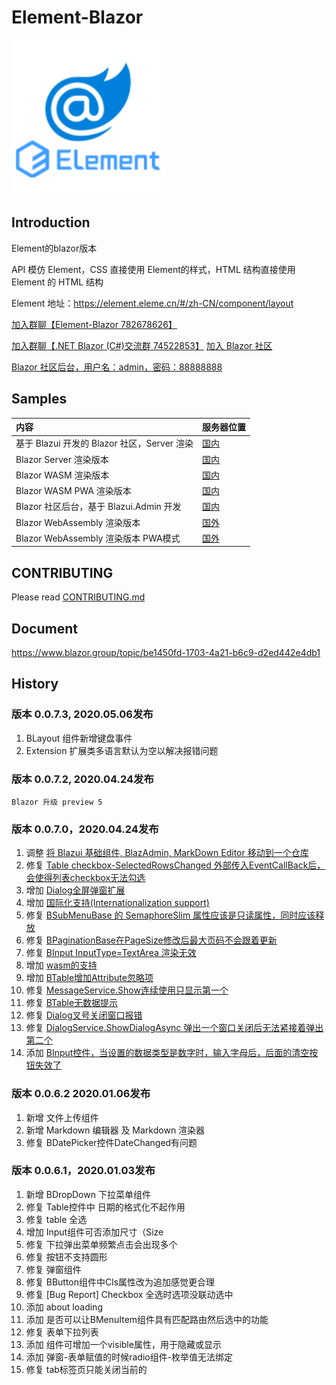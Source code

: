 # Element-Blazor
![LOGO](LOGO.png)

## Introduction
Element的blazor版本

API 模仿 Element，CSS 直接使用 Element的样式，HTML 结构直接使用 Element 的 HTML 结构

Element 地址：https://element.eleme.cn/#/zh-CN/component/layout


[加入群聊【Element-Blazor 782678626】][38]

[加入群聊【.NET Blazor (C#)交流群 74522853】][2]
[加入 Blazor 社区][3]

[Blazor 社区后台，用户名：admin，密码：88888888][4]


## Samples
| 内容 | 服务器位置|
|  :---------- | --|
|基于 Blazui 开发的 Blazor 社区，Server  渲染 |[国内](https://www.blazor.group)|
| Blazor Server 渲染版本 | [国内](http://blazui.com) |
| Blazor WASM 渲染版本 | [国内](https://element-blazor.gitee.io/) |
| Blazor WASM  PWA 渲染版本 | [国内](http://pwawasm.blazui.com) |
| Blazor 社区后台，基于 Blazui.Admin 开发 |[国内](https://admin.blazor.group)|
|Blazor WebAssembly 渲染版本|[国外](https://blazorwasm.github.io)|
| Blazor WebAssembly 渲染版本 PWA模式|[国外](https://pwawasm.github.io)|
 
## CONTRIBUTING

 Please read  [CONTRIBUTING.md](https://github.com/Element-Blazor/Element-Blazor/blob/master/CONTRIBUTING.md)

## Document

https://www.blazor.group/topic/be1450fd-1703-4a21-b6c9-d2ed442e4db1

## History

### 版本 0.0.7.3, 2020.05.06发布
1. BLayout 组件新增键盘事件
2. Extension 扩展类多语言默认为空以解决报错问题
   
### 版本 0.0.7.2, 2020.04.24发布
    Blazor 升级 preview 5

### 版本 0.0.7.0，2020.04.24发布
1. 调整 [将 Blazui 基础组件, BlazAdmin, MarkDown Editor 移动到一个仓库][22]
2. 修复 [Table checkbox-SelectedRowsChanged 外部传入EventCallBack后，会使得列表checkbox无法勾选][23]
3. 增加 [Dialog全屏弹窗扩展][24]
4. 增加 [国际化支持(Internationalization support) ][25]
5. 修复 [BSubMenuBase 的 SemaphoreSlim 属性应该是只读属性，同时应该释放][26]
6. 修复 [BPaginationBase在PageSize修改后最大页码不会跟着更新][27]
7. 修复 [BInput InputType=TextArea 渲染无效][28]
8. 增加 [wasm的支持][29]
9. 增加 [BTable增加Attribute忽略项][30]
10. 修复 [MessageService.Show连续使用只显示第一个][31]
11. 修复 [BTable无数据提示][32]
12. 修复 [Dialog叉号关闭窗口报错][33]
13. 修复 [DialogService.ShowDialogAsync 弹出一个窗口关闭后无法紧接着弹出第二个][34]
14. 添加 [BInput控件，当设置的数据类型是数字时，输入字母后，后面的清空按钮失效了][35]

### 版本 0.0.6.2 2020.01.06发布
1. 新增 文件上传组件
2. 新增 Markdown 编辑器 及 Markdown 渲染器
3. 修复 BDatePicker控件DateChanged有问题

### 版本 0.0.6.1，2020.01.03发布
1. 新增 BDropDown 下拉菜单组件
2. 修复 Table控件中 日期的格式化不起作用
3. 修复 table 全选
4. 增加 Input组件可否添加尺寸（Size
5. 修复 下拉弹出菜单频繁点击会出现多个
6. 修复 按钮不支持圆形
7. 修复 弹窗组件
8. 修复 BButton组件中Cls属性改为追加感觉更合理
9. 修复 \[Bug Report\] Checkbox 全选时选项没联动选中
10. 添加 about loading
11. 添加 是否可以让BMenuItem组件具有匹配路由然后选中的功能
12. 修复 表单下拉列表
13. 添加 组件可增加一个visible属性，用于隐藏或显示
14. 添加 弹窗-表单赋值的时候radio组件-枚举值无法绑定
15. 修复 tab标签页只能关闭当前的


[1]: http://static.zybuluo.com/wzxinchen/c9qvwe1agljfwvqm1j34x1fw/BLAZUI%20128.png
[2]: https://jq.qq.com/?_wv=1027&k=5jdzC6m
[3]: https://www.blazor.group
[4]: https://admin.blazor.group
[5]: https://github.com/Element-Blazor/Element-Blazor/tree/master/src
[6]: https://github.com/Element-Blazor/Element-Blazor/tree/master/src/Admin
[7]: https://github.com/Element-Blazor/Element-Blazor/tree/master/src/Admin/Admin.ClientRender
[8]: https://github.com/Element-Blazor/Element-Blazor/tree/master/src/Admin/Admin.ServerRender
[9]: https://github.com/Element-Blazor/Element-Blazor/tree/master/src/Admin/Admin
[10]: https://github.com/Element-Blazor/Element-Blazor/tree/master/src/Components
[11]: https://github.com/Element-Blazor/Element-Blazor/tree/master/src/Components/Lang
[12]: https://github.com/Element-Blazor/Element-Blazor/tree/master/src/Markdown
[13]: https://github.com/Element-Blazor/Element-Blazor/tree/master/src/Markdown/IconHandlers
[14]: https://github.com/Element-Blazor/Element-Blazor/tree/master/src/Samples
[15]: https://github.com/Element-Blazor/Element-Blazor/tree/master/src/Samples/Admin
[16]: https://github.com/Element-Blazor/Element-Blazor/tree/master/src/Samples/Admin/Blazui.Admin.Sample.ClientRender.PWA
[17]: https://github.com/Element-Blazor/Element-Blazor/tree/master/src/Samples/Admin/Blazui.Admin.Sample.ServerRender
[18]: https://github.com/Element-Blazor/Element-Blazor/tree/master/src/Samples/Blazui
[19]: https://github.com/Element-Blazor/Element-Blazor/tree/master/src/Samples/Blazui/Blazui.ClientRender.PWA
[20]: https://github.com/Element-Blazor/Element-Blazor/tree/master/src/Samples/Blazui/Blazui.ClientRender
[21]: https://github.com/Element-Blazor/Element-Blazor/tree/master/src/Samples/Blazui/Blazui.ServerRender
[22]: https://github.com/Element-Blazor/Element-Blazor/issues/90
[23]: https://github.com/Element-Blazor/Element-Blazor/issues/87
[24]: https://github.com/Element-Blazor/Element-Blazor/issues/88
[25]: https://github.com/Element-Blazor/Element-Blazor/issues/89
[26]: https://github.com/Element-Blazor/Element-Blazor/issues/85
[27]: https://github.com/Element-Blazor/Element-Blazor/issues/79
[28]: https://github.com/Element-Blazor/Element-Blazor/issues/80
[29]: https://github.com/Element-Blazor/Element-Blazor/issues/83
[30]: https://github.com/Element-Blazor/Element-Blazor/issues/75
[31]: https://github.com/Element-Blazor/Element-Blazor/issues/77
[32]: https://github.com/Element-Blazor/Element-Blazor/issues/78
[33]: https://github.com/Element-Blazor/Element-Blazor/issues/74
[34]: https://github.com/Element-Blazor/Element-Blazor/issues/73
[35]: https://github.com/Element-Blazor/Element-Blazor/issues/71
[36]: https://github.com/Element-Blazor/Element-Blazor/blob/master/README.en.md
[37]: https://github.com/Element-Blazor/Element-Blazor/blob/master/README.md3
[38]: https://jq.qq.com/?_wv=1027&k=YXKJVlKW

